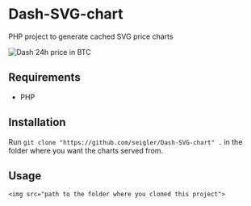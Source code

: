 # Dash-SVG-chart
PHP project to generate cached SVG price charts

![Dash 24h price in BTC](http://cryptohistory.org/dash/24h/)

## Requirements

* PHP

## Installation
Run `git clone "https://github.com/seigler/Dash-SVG-chart" .` in the folder where you want the charts served from.

## Usage
`<img src="path to the folder where you cloned this project">`